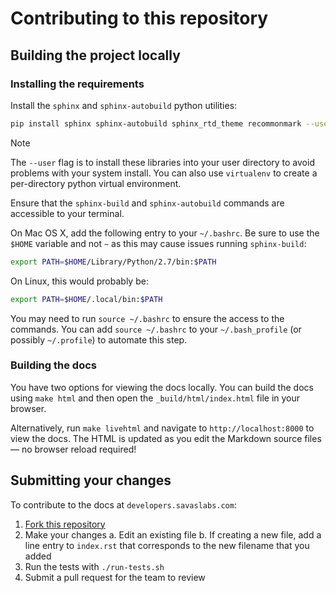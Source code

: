 # Contributing to this repository

## Building the project locally

### Installing the requirements

Install the `sphinx` and `sphinx-autobuild` python utilities:

``` sh
pip install sphinx sphinx-autobuild sphinx_rtd_theme recommonmark --user
```

<div class="admonition note">
<p class="first admonition-title">Note</p>
<p class="last">The <code>--user</code> flag is to install these libraries into your user directory to avoid problems with your system install. You can also use <code>virtualenv</code> to create a per-directory python virtual environment.</p>
</div>

Ensure that the `sphinx-build` and `sphinx-autobuild` commands are accessible to your terminal.

On Mac OS X, add the following entry to your `~/.bashrc`. Be sure to use the `$HOME` variable and not `~` as this may cause issues running `sphinx-build`:

``` sh
export PATH=$HOME/Library/Python/2.7/bin:$PATH
```

On Linux, this would probably be:

``` sh
export PATH=$HOME/.local/bin:$PATH
```

You may need to run `source ~/.bashrc` to ensure the access to the commands.
You can add `source ~/.bashrc` to your `~/.bash_profile` (or possibly `~/.profile`)
to automate this step.

### Building the docs

You have two options for viewing the docs locally. You can build the docs using `make html` and then open the `_build/html/index.html` file in your browser.

Alternatively, run `make livehtml` and navigate to `http://localhost:8000` to view the docs. The HTML is updated as you edit the Markdown source files — no browser reload required!

## Submitting your changes

To contribute to the docs at `developers.savaslabs.com`:

1. [Fork this repository](https://github.com/savaslabs/developer-docs)
2. Make your changes
   a. Edit an existing file
   b. If creating a new file, add a line entry to `index.rst` that corresponds to the new filename that you added
3. Run the tests with `./run-tests.sh`
4. Submit a pull request for the team to review
